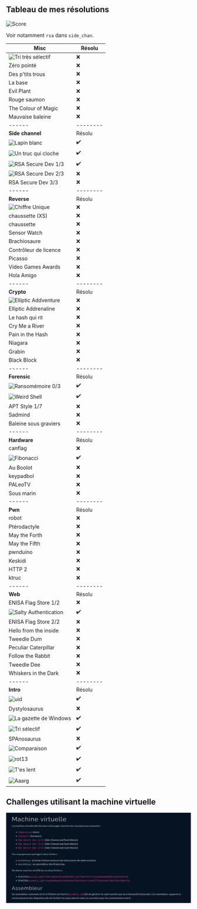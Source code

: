 ## Tableau de mes résolutions

![Score](./score)

Voir notamment `rsa` dans `side_chan`.

| **Misc** | Résolu |
| ------ | -------- |
| ![Tri très sélectif](./misc/tri_tres_selectif) | :x:  |
| Zéro pointé  | :x:  |
| Des p'tits trous | :x:  |
| La base | :x:  |
| Evil Plant | :x:  |
| Rouge saumon | :x:  |
| The Colour of Magic | :x:  |
| Mauvaise baleine | :x:  |
| ------ | -------- |
| **Side channel** | Résolu |
| ![Lapin blanc](./side_chan/lapin_blanc) | :heavy_check_mark:  |
| ![Un truc qui cloche](./side_chan/smthg_wrong) | :heavy_check_mark:  |
| ![RSA Secure Dev 1/3](./side_chan/rsa) | :heavy_check_mark:  |
| ![RSA Secure Dev 2/3](./side_chan/rsa) | :x:  |
| RSA Secure Dev 3/3 | :x:  |
| ------ | -------- |
| **Reverse** | Résolu |
| ![Chiffre Unique](./reverse/chiffre_unique)  | :x:  |
| chaussette (XS) | :x:  |
| chaussette  | :x:  |
| Sensor Watch | :x:  |
| Brachiosaure | :x:  |
| Contrôleur de licence | :x:  |
| Picasso | :x:  |
| Video Games Awards | :x:  |
| Hola Amigo | :x:  |
| ------ | -------- |
| **Crypto** | Résolu |
| ![Elliptic Addventure](./crypto/elliptic_adventure)  | :x:  |
| Elliptic Addrenaline | :x:  |
| Le hash qui rit  | :x:  |
| Cry Me a River | :x:  |
| Pain in the Hash | :x:  |
| Niagara | :x:  |
| Grabin | :x:  |
| Black Block | :x:  |
| ------ | -------- |
| **Forensic** | Résolu |
| ![Ransomémoire 0/3](./forensic/ransommem)  | :heavy_check_mark:  |
| ![Weird Shell](./forensic/weird_shell) | :heavy_check_mark:  |
| APT Style 1/7  | :x:  |
| Sadmind | :x:  |
| Baleine sous graviers | :x:  |
| ------ | -------- |
| **Hardware** | Résolu |
| canflag  | :x:  |
| ![Fibonacci](./hardware/fibonacci) | :heavy_check_mark:  |
| Au Boolot  | :x:  |
| keypadbol | :x:  |
| PALeoTV | :x:  |
| Sous marin | :x:  |
| ------ | -------- |
| **Pwn** | Résolu |
| robot  | :x:  |
| Ptérodactyle | :x:  |
| May the Forth  | :x:  |
| May the Fifth | :x:  |
| pwnduino | :x:  |
| Keskidi | :x:  |
| HTTP 2 | :x: |
| ktruc | :x: |
| ------ | -------- |
| **Web** | Résolu |
| ENISA Flag Store 1/2  | :x:  |
| ![Salty Authentication](./web/salty) | :heavy_check_mark:  |
| ENISA Flag Store 2/2  | :x:  |
| Hello from the inside | :x:  |
| Tweedle Dum | :x:  |
| Peculiar Caterpillar | :x:  |
| Follow the Rabbit | :x: |
| Tweedle Dee | :x: |
| Whiskers in the Dark | :x: |
| ------ | -------- |
| **Intro** | Résolu |
| ![uid](./intro/uid)  | :heavy_check_mark:  |
| Dystylosaurus | :x:  |
| ![La gazette de Windows](./intro/windows)  | :heavy_check_mark:  |
| ![Tri sélectif](./intro/tri) | :heavy_check_mark:  |
| SPAnosaurus | :x:  |
| ![Comparaison](./intro/comparaison) | :heavy_check_mark:  |
| ![rot13](./intro/rot13) | :heavy_check_mark: |
| ![T'es lent](./intro/tlent) | :heavy_check_mark: |
| ![Aaarg](./intro/aaarg) | :heavy_check_mark: |


## Challenges utilisant la machine virtuelle

![](./machine.png)
